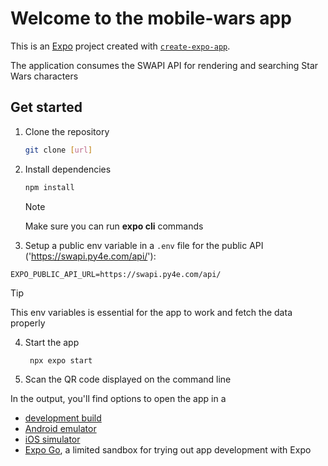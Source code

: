 # Welcome to the mobile-wars app

This is an [Expo](https://expo.dev) project created with [`create-expo-app`](https://www.npmjs.com/package/create-expo-app).

The application consumes the SWAPI API for rendering and searching Star Wars characters

## Get started

1. Clone the repository

   ```bash
   git clone [url]
   ```

2. Install dependencies

   ```bash
   npm install
   ```

   > [!NOTE]
   > Make sure you can run **expo cli** commands

3. Setup a public env variable in a `.env` file for the public API ('https://swapi.py4e.com/api/'):

```.env
EXPO_PUBLIC_API_URL=https://swapi.py4e.com/api/
```

> [!TIP]
> This env variables is essential for the app to work and fetch the data properly

4. Start the app

   ```bash
    npx expo start
   ```

5. Scan the QR code displayed on the command line

In the output, you'll find options to open the app in a

- [development build](https://docs.expo.dev/develop/development-builds/introduction/)
- [Android emulator](https://docs.expo.dev/workflow/android-studio-emulator/)
- [iOS simulator](https://docs.expo.dev/workflow/ios-simulator/)
- [Expo Go](https://expo.dev/go), a limited sandbox for trying out app development with Expo
